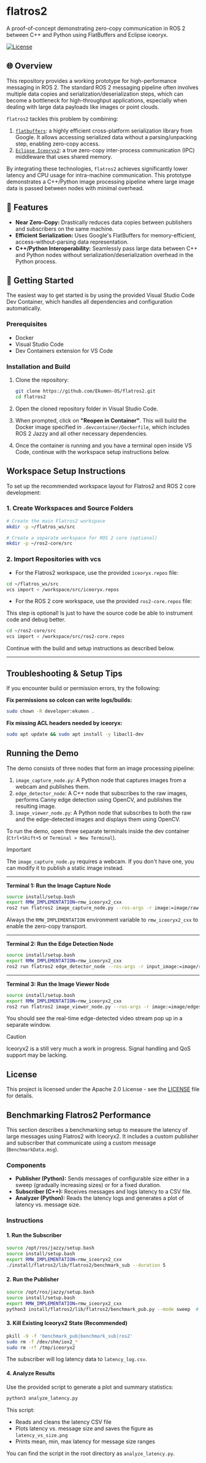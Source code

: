 # flatros2

A proof-of-concept demonstrating zero-copy communication in ROS 2 between C++ and Python using FlatBuffers and Eclipse iceoryx.

[![License](https://img.shields.io/badge/License-Apache_2.0-blue.svg)](https://opensource.org/licenses/Apache-2.0)

## 🌐 Overview

This repository provides a working prototype for high-performance messaging in ROS 2. The standard ROS 2 messaging pipeline often involves multiple data copies and serialization/deserialization steps, which can become a bottleneck for high-throughput applications, especially when dealing with large data payloads like images or point clouds.

`flatros2` tackles this problem by combining:

1. [`flatbuffers`](https://github.com/google/flatbuffers): a highly efficient cross-platform serialization library from Google. It allows accessing serialized data without a parsing/unpacking step, enabling zero-copy access.
2.  [`Eclipse Iceoryx2`](https://github.com/eclipse-iceoryx/iceoryx2): a true zero-copy inter-process communication (IPC) middleware that uses shared memory.

By integrating these technologies, `flatros2` achieves significantly lower latency and CPU usage for intra-machine communication. This prototype demonstrates a C++/Python image processing pipeline where large image data is passed between nodes with minimal overhead.

## 🌟 Features

*   **Near Zero-Copy:** Drastically reduces data copies between publishers and subscribers on the same machine.
*   **Efficient Serialization:** Uses Google's FlatBuffers for memory-efficient, access-without-parsing data representation.
*   **C++/Python Interoperability:** Seamlessly pass large data between C++ and Python nodes without serialization/deserialization overhead in the Python process.

## 🚀 Getting Started

The easiest way to get started is by using the provided Visual Studio Code Dev Container, which handles all dependencies and configuration automatically.

### Prerequisites

*   Docker
*   Visual Studio Code
*   Dev Containers extension for VS Code

### Installation and Build

1.  Clone the repository:
    ```bash
    git clone https://github.com/Ekumen-OS/flatros2.git
    cd flatros2
    ```

2.  Open the cloned repository folder in Visual Studio Code.

3.  When prompted, click on **"Reopen in Container"**. This will build the Docker image specified in `.devcontainer/Dockerfile`, which includes ROS 2 Jazzy and all other necessary dependencies.

4.  Once the container is running and you have a terminal open inside VS Code, continue with the workspace setup instructions below.

## Workspace Setup Instructions

To set up the recommended workspace layout for Flatros2 and ROS 2 core development:

### 1. Create Workspaces and Source Folders

```bash
# Create the main Flatros2 workspace
mkdir -p ~/flatros_ws/src

# Create a separate workspace for ROS 2 core (optional)
mkdir -p ~/ros2-core/src
```

### 2. Import Repositories with vcs

- For the Flatros2 workspace, use the provided `iceoryx.repos` file:

```bash
cd ~/flatros_ws/src
vcs import < /workspace/src/iceoryx.repos
```

- For the ROS 2 core workspace, use the provided `ros2-core.repos` file:

This step is optional! Is just to have the source code be able
to instrument code and debug better.

```bash
cd ~/ros2-core/src
vcs import < /workspace/src/ros2-core.repos
```

Continue with the build and setup instructions as described below.

---

## Troubleshooting & Setup Tips

If you encounter build or permission errors, try the following:

**Fix permissions so colcon can write logs/builds:**

```bash
sudo chown -R developer:ekumen .
```

**Fix missing ACL headers needed by iceoryx:**

```bash
sudo apt update && sudo apt install -y libacl1-dev
```

## Running the Demo

The demo consists of three nodes that form an image processing pipeline:

1.  `image_capture_node.py`: A Python node that captures images from a webcam and publishes them.
2.  `edge_detector_node`: A C++ node that subscribes to the raw images, performs Canny edge detection using OpenCV, and publishes the resulting image.
3.  `image_viewer_node.py`: A Python node that subscribes to both the raw and the edge-detected images and displays them using OpenCV.

To run the demo, open three separate terminals inside the dev container (`Ctrl+Shift+5` or `Terminal > New Terminal`).

> [!IMPORTANT]
> The `image_capture_node.py` requires a webcam. If you don't have one, you can modify it to publish a static image instead.

---

**Terminal 1: Run the Image Capture Node**

```bash
source install/setup.bash
export RMW_IMPLEMENTATION=rmw_iceoryx2_cxx
ros2 run flatros2 image_capture_node.py --ros-args -r image:=image/raw
```

Always the `RMW_IMPLEMENTATION` environment variable to `rmw_iceoryx2_cxx` to enable the zero-copy transport.

---

**Terminal 2: Run the Edge Detection Node**

```bash
source install/setup.bash
export RMW_IMPLEMENTATION=rmw_iceoryx2_cxx
ros2 run flatros2 edge_detector_node --ros-args -r input_image:=image/raw -r output_image:=image/edges
```

---

**Terminal 3: Run the Image Viewer Node**

```bash
source install/setup.bash
export RMW_IMPLEMENTATION=rmw_iceoryx2_cxx
ros2 run flatros2 image_viewer_node.py --ros-args -r image:=image/edges
```

You should see the real-time edge-detected video stream pop up in a separate window.

> [!CAUTION]
> Iceoryx2 is a still very much a work in progress. Signal handling and QoS support may be lacking.

## License

This project is licensed under the Apache 2.0 License - see the [LICENSE](./LICENSE) file for details.

## Benchmarking Flatros2 Performance

This section describes a benchmarking setup to measure the latency of large messages using Flatros2 with Iceoryx2. It includes a custom publisher and subscriber that communicate using a custom message (`BenchmarkData.msg`).

### Components

- **Publisher (Python):** Sends messages of configurable size either in a sweep (gradually increasing sizes) or for a fixed duration.
- **Subscriber (C++):** Receives messages and logs latency to a CSV file.
- **Analyzer (Python):** Reads the latency logs and generates a plot of latency vs. message size.

### Instructions

#### 1. Run the Subscriber

```bash
source /opt/ros/jazzy/setup.bash
source install/setup.bash
export RMW_IMPLEMENTATION=rmw_iceoryx2_cxx
./install/flatros2/lib/flatros2/benchmark_sub --duration 5
```

#### 2. Run the Publisher

```bash
source /opt/ros/jazzy/setup.bash
source install/setup.bash
export RMW_IMPLEMENTATION=rmw_iceoryx2_cxx
python3 install/flatros2/lib/flatros2/benchmark_pub.py --mode sweep  # or --mode duration
```

#### 3. Kill Existing Iceoryx2 State (Recommended)

```bash
pkill -9 -f 'benchmark_pub|benchmark_sub|ros2'
sudo rm -f /dev/shm/iox2_*
sudo rm -rf /tmp/iceoryx2
```

The subscriber will log latency data to `latency_log.csv`.

#### 4. Analyze Results

Use the provided script to generate a plot and summary statistics:

```bash
python3 analyze_latency.py
```

This script:
- Reads and cleans the latency CSV file
- Plots latency vs. message size and saves the figure as `latency_vs_size.png`
- Prints mean, min, max latency for message size ranges

You can find the script in the root directory as `analyze_latency.py`.
